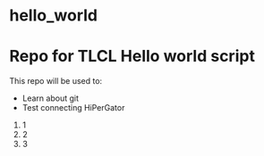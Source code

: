 # hello_world
# Repo for TLCL Hello world script

This repo will be used to:
* Learn about git
* Test connecting HiPerGator

1. 1
2. 2
3. 3
